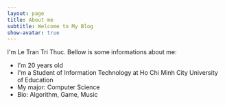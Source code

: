 ```yaml
---
layout: page
title: About me
subtitle: Welcome to My Blog
show-avatar: true
---
```


I'm Le Tran Tri Thuc. Bellow is some informations about me:
- I'm 20 years old
- I'm a Student of Information Technology at Ho Chi Minh City University of Education
- My major: Computer Science
- Bio: Algorithm, Game, Music
